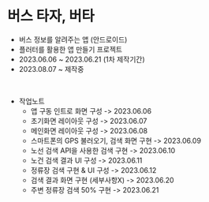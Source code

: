 # 버스 타자, 버타
- 버스 정보를 알려주는 앱 (안드로이드)
- 플러터를 활용한 앱 만들기 프로젝트<br>
- 2023.06.06 ~ 2023.06.21 (1차 제작기간)
- 2023.08.07 ~ 제작중
<br>

- 작업노트
  - 앱 구동 인트로 화면 구성 -> 2023.06.06
  - 초기화면 레이아웃 구성 -> 2023.06.07
  - 메인화면 레이아웃 구성 -> 2023.06.08
  - 스마트폰의 GPS 불러오기, 검색 화면 구현 -> 2023.06.09
  - 노선 검색 API을 사용한 검색 구현 -> 2023.06.10
  - 노건 검색 결과 UI 구성 -> 2023.06.11
  - 정류장 검색 구현 & UI 구성 -> 2023.06.12
  - 검색 결과 화면 구현 (세부사항X) -> 2023.06.20
  - 주변 정류장 검색 50% 구현 -> 2023.06.21
